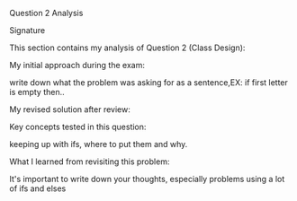 Question 2 Analysis

Signature

This section contains my analysis of Question 2 (Class Design):

My initial approach during the exam:

write down what the problem was asking for as a sentence,EX: if first letter is empty then..

My revised solution after review:

Key concepts tested in this question:

keeping up with ifs, where to put them and why.

What I learned from revisiting this problem:

It's important to write down your thoughts, especially problems using a lot of ifs and elses
